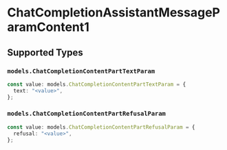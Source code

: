 # ChatCompletionAssistantMessageParamContent1


## Supported Types

### `models.ChatCompletionContentPartTextParam`

```typescript
const value: models.ChatCompletionContentPartTextParam = {
  text: "<value>",
};
```

### `models.ChatCompletionContentPartRefusalParam`

```typescript
const value: models.ChatCompletionContentPartRefusalParam = {
  refusal: "<value>",
};
```

